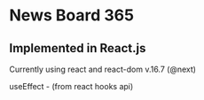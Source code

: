 # News Board 365

## Implemented in React.js

Currently using react and react-dom v.16.7 (@next)

useEffect - (from react hooks api)
